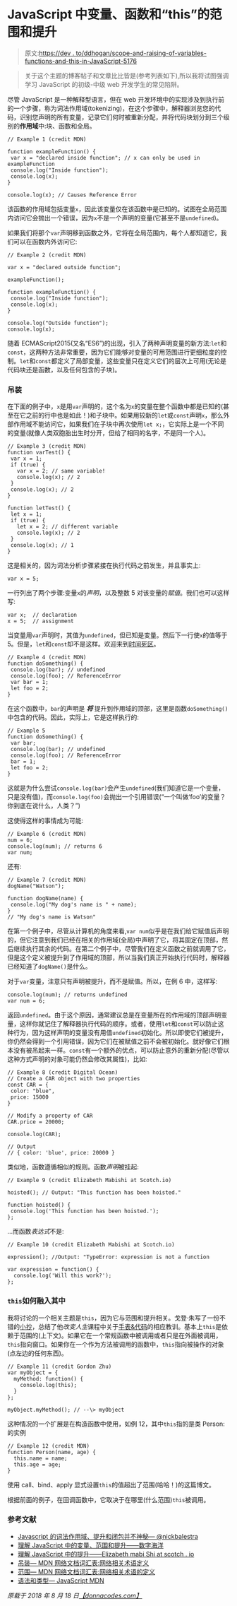 # JavaScript 中变量、函数和“this”的范围和提升

> 原文:[https://dev . to/ddhogan/scope-and-raising-of-variables-functions-and-this-in-JavaScript-5176](https://dev.to/ddhogan/scope-and-hoisting-of-variables-functions-and-this-in-javascript-5176)

> 关于这个主题的博客帖子和文章比比皆是(参考列表如下),所以我将试图强调学习 JavaScript 的初级-中级 web 开发学生的常见陷阱。

尽管 JavaScript 是一种解释型语言，但在 web 开发环境中的实现涉及到执行前的一个步骤，称为词法作用域(tokenizing)，在这个步骤中，解释器浏览您的代码，识别您声明的所有变量，记录它们何时被重新分配，并将代码块划分到三个级别的**作用域**中:块、函数和全局。

```
// Example 1 (credit MDN)

function exampleFunction() { 
 var x = "declared inside function"; // x can only be used in exampleFunction 
 console.log("Inside function"); 
 console.log(x);
}

console.log(x); // Causes Reference Error 
```

该函数的作用域包括变量`x`，因此该变量仅在该函数中是已知的。试图在全局范围内访问它会抛出一个错误，因为`x`不是一个声明的变量(它甚至不是`undefined`)。

如果我们将那个`var`声明移到函数之外，它将在全局范围内，每个人都知道它，我们可以在函数内外访问它:

```
// Example 2 (credit MDN)

var x = "declared outside function";

exampleFunction();

function exampleFunction() { 
 console.log("Inside function");
 console.log(x);
}

console.log("Outside function");
console.log(x); 
```

随着 ECMAScript2015(又名“ES6”)的出现，引入了两种声明变量的新方法:`let`和`const`，这两种方法非常重要，因为它们能够对变量的可用范围进行更细粒度的控制。`let`和`const`都定义了局部变量，这些变量只在定义它们的层次上可用(无论是代码块还是函数，以及任何包含的子块)。

### [](#hoisting)吊装

在下面的例子中，`x`是用`var`声明的，这个名为`x`的变量在整个函数中都是已知的(甚至在它之前的行中也是如此！)和子块中。如果用较新的`let`或`const`声明`x`，那么外部作用域不能访问它，如果我们在子块中再次使用`let x;`，它实际上是一个不同的变量(就像人类双胞胎出生时分开，但给了相同的名字，不是同一个人)。

```
// Example 3 (credit MDN) 
function varTest() { 
 var x = 1; 
 if (true) { 
   var x = 2; // same variable! 
   console.log(x); // 2 
 }
 console.log(x); // 2 
}

function letTest() {
 let x = 1; 
 if (true) {
   let x = 2; // different variable
   console.log(x); // 2
 }
 console.log(x); // 1
} 
```

这是相关的，因为词法分析步骤紧接在执行代码之前发生，并且事实上:

```
var x = 5; 
```

一行列出了两个步骤:变量`x`的*声明*，以及整数 5 对该变量的*赋值*。我们也可以这样写:

```
var x;  // declaration
x = 5;  // assignment 
```

当变量用`var`声明时，其值为`undefined`，但已知是变量。然后下一行使`x`的值等于 5。但是，`let`和`const`却不是这样。欢迎来到[时间死区](https://developer.mozilla.org/en-US/docs/Web/JavaScript/Reference/Statements/let#Temporal_Dead_Zone)。

```
// Example 4 (credit MDN)
function doSomething() {
 console.log(bar); // undefined
 console.log(foo); // ReferenceError
 var bar = 1; 
 let foo = 2;
} 
```

在这个函数中，`bar`的声明是 ***将*** 提升到作用域的顶部，这里是函数`doSomething()`中包含的代码。因此，实际上，它是这样执行的:

```
// Example 5 
function doSomething() {
 var bar;
 console.log(bar); // undefined
 console.log(foo); // ReferenceError
 bar = 1; 
 let foo = 2;
} 
```

这就是为什么尝试`console.log(bar)`会产生`undefined`(我们知道它是一个变量，只是没有值)，而`console.log(foo)`会抛出一个引用错误(“一个叫做‘foo’的变量？你到底在说什么，人类？”)

这使得这样的事情成为可能:

```
// Example 6 (credit MDN)
num = 6;
console.log(num); // returns 6
var num; 
```

还有:

```
// Example 7 (credit MDN) 
dogName("Watson");

function dogName(name) {
 console.log("My dog's name is " + name);
}
// "My dog's name is Watson" 
```

在第一个例子中，尽管从计算机的角度来看,`var num`似乎是在我们给它赋值后声明的，但它注意到我们已经在相关的作用域(全局)中声明了它，将其固定在顶部，然后继续执行其余的代码。在第二个例子中，尽管我们在定义函数之前就调用了它，但是这个定义被提升到了作用域的顶部，所以当我们真正开始执行代码时，解释器已经知道了`dogName()`是什么。

对于`var`变量，注意只有声明被提升，而不是赋值。所以，在例 6 中，这样写:

```
console.log(num); // returns undefined 
var num = 6; 
```

返回`undefined`。由于这个原因，通常建议总是在变量所在的作用域的顶部声明变量，这样你就记住了解释器执行代码的顺序。或者，使用`let`和`const`可以防止这种行为，因为这样声明的变量没有用值`undefined`初始化。所以即使它们被提升，你仍然会得到一个引用错误，因为它们在被赋值之前不会被初始化。就好像它们根本没有被吊起来一样。`const`有一个额外的优点，可以防止意外的重新分配(尽管以这种方式声明的对象可能仍然会修改其属性)，比如:

```
// Example 8 (credit Digital Ocean)
// Create a CAR object with two properties
const CAR = {
 color: "blue", 
 price: 15000 
}

// Modify a property of CAR
CAR.price = 20000;

console.log(CAR);

// Output
// { color: 'blue', price: 20000 } 
```

类似地，函数遵循相似的规则。函数*声明*被挂起:

```
// Example 9 (credit Elizabeth Mabishi at Scotch.io)

hoisted(); // Output: "This function has been hoisted."

function hoisted() {
 console.log('This function has been hoisted.');
}; 
```

…而函数*表达式*不是:

```
// Example 10 (credit Elizabeth Mabishi at Scotch.io)

expression(); //Output: "TypeError: expression is not a function

var expression = function() {
  console.log('Will this work?');
}; 
```

### `this`如何融入其中

我将讨论的一个相关主题是`this`，因为它与范围和提升相关。戈登·朱写了一份不错的[小抄](https://github.com/gordonmzhu/cheatsheet-js)，总结了他*改变人生*课程中关于[手表&代码](https://watchandcode.com/)的相应教训。基本上`this`是依赖于范围的(上下文)。如果它在一个常规函数中被调用或者只是在外面被调用，`this`指向窗口。如果你在一个作为方法被调用的函数中，`this`指向被操作的对象(点左边的任何东西)。

```
// Example 11 (credit Gordon Zhu)
var myObject = {
  myMethod: function() { 
    console.log(this); 
  } 
};

myObject.myMethod(); // --\> myObject 
```

这种情况的一个扩展是在构造函数中使用，如例 12，其中`this`指的是类 Person:
的实例

```
// Example 12 (credit MDN) 
function Person(name, age) {
  this.name = name; 
  this.age = age;
} 
```

使用 call、bind、apply 显式设置`this`的值超出了范围(哈哈！)的这篇博文。

根据前面的例子，在回调函数中，它取决于在哪里(什么范围)`this`被调用。

### [](#references)参考文献

*   [Javascript 的词法作用域、提升和闭包并不神秘― @nickbalestra](https://medium.com/@nickbalestra/javascripts-lexical-scope-hoisting-and-closures-without-mystery-c2324681d4be)
*   [理解 JavaScript 中的变量、范围和提升――数字海洋](https://www.digitalocean.com/community/tutorials/understanding-variables-scope-hoisting-in-javascript#difference-between-var,-let,-and-const)
*   [理解 JavaScript 中的提升――Elizabeth mabi Shi at scotch . io](https://scotch.io/tutorials/understanding-hoisting-in-javascript)
*   [吊装— MDN 网络文档词汇表:网络相关术语定义](https://developer.mozilla.org/en-US/docs/Glossary/Hoisting)
*   [范围— MDN 网络文档词汇表:网络相关术语的定义](https://developer.mozilla.org/en-US/docs/Glossary/Scope)
*   [语法和类型— JavaScript MDN](https://developer.mozilla.org/en-US/docs/Web/JavaScript/Guide/Grammar_and_types#Declarations)

*原载于 2018 年 8 月 18 日*[*【donnacodes.com】*](http://donnacodes.com/scope_and_hoisting_of_variables_functions_and_this_in_javascript)
